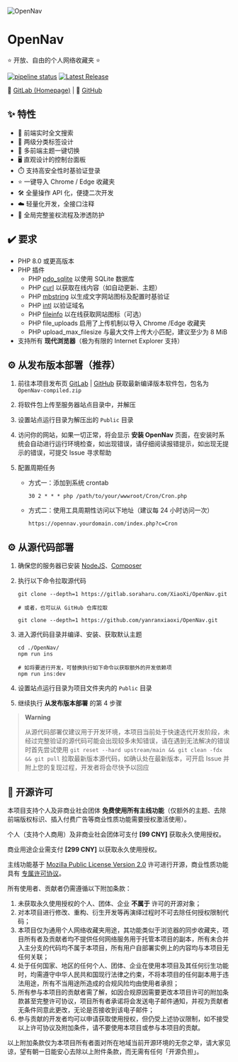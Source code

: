 ![OpenNav](https://socialify.api.soraharu.com/yanranxiaoxi/OpenNav/image?description=1&font=Inter&forks=1&language=1&logo=https%3A%2F%2Fraw.githubusercontent.com%2Fyanranxiaoxi%2FOpenNav%2Fmain%2FPublic%2Fassets%2Fimages%2Flogos%2Fopennav.png&name=1&owner=1&pattern=Diagonal%20Stripes&stargazers=1&theme=Light)

# OpenNav

⭐ 开放、自由的个人网络收藏夹 ⭐

[![pipeline status](https://gitlab.soraharu.com/XiaoXi/OpenNav/badges/main/pipeline.svg)](https://gitlab.soraharu.com/XiaoXi/OpenNav/-/commits/main) [![Latest Release](https://gitlab.soraharu.com/XiaoXi/OpenNav/-/badges/release.svg)](https://gitlab.soraharu.com/XiaoXi/OpenNav/-/releases)

🔗 [GitLab (Homepage)](https://gitlab.soraharu.com/XiaoXi/OpenNav) | 🔗 [GitHub](https://github.com/yanranxiaoxi/OpenNav)

## ✨ 特性

-   🔎 前端实时全文搜索
-   📁 两级分类标签设计
-   🌲 多前端主题一键切换
-   🖥️ 直观设计的控制台面板
-   ⏱️ 支持高安全性时基验证登录
-   ⭐ 一键导入 Chrome / Edge 收藏夹
-   🛠 全量操作 API 化，便捷二次开发
-   ☁️ 轻量化开发，全接口注释
-   🔐 全局完整鉴权流程及渗透防护

## ✔️ 要求

-   PHP 8.0 或更高版本
-   PHP 插件
    -   PHP [pdo_sqlite](https://www.php.net/manual/ref.pdo-sqlite.php) 以使用 SQLite 数据库
    -   PHP [curl](https://www.php.net/manual/book.curl.php) 以获取在线内容（如自动更新、主题）
    -   PHP [mbstring](https://www.php.net/manual/book.mbstring.php) 以生成文字网站图标及配置时基验证
    -   PHP [intl](https://www.php.net/manual/book.intl.php) 以验证域名
    -   PHP [fileinfo](https://www.php.net/manual/book.fileinfo.php) 以在线获取网站图标（可选）
    -   PHP file_uploads 启用了上传机制以导入 Chrome /Edge 收藏夹
    -   PHP upload_max_filesize 与最大文件上传大小匹配，建议至少为 8 MiB
-   支持所有 **现代浏览器**（极为有限的 Internet Explorer 支持）

## ⚙️ 从发布版本部署（推荐）

1. 前往本项目发布页 [GitLab](https://gitlab.soraharu.com/XiaoXi/OpenNav/-/releases) | [GitHub](https://github.com/yanranxiaoxi/OpenNav/releases) 获取最新编译版本软件包，包名为 `OpenNav-compiled.zip`
2. 将软件包上传至服务器站点目录中，并解压
3. 设置站点运行目录为解压出的 `Public` 目录
4. 访问你的网站，如果一切正常，将会显示 **安装 OpenNav** 页面，在安装时系统会自动进行运行环境检查，如出现错误，请仔细阅读报错提示，如出现无提示的错误，可提交 Issue 寻求帮助
5. 配置周期任务

    - 方式一：添加到系统 crontab

        ```
        30 2 * * * php /path/to/your/wwwroot/Cron/Cron.php
        ```

    - 方式二：使用工具周期性访问以下地址（建议每 24 小时访问一次）

        ```
        https://opennav.yourdomain.com/index.php?c=Cron
        ```

## ⚙️ 从源代码部署

1. 确保您的服务器已安装 [NodeJS](https://nodejs.org/)、[Composer](https://getcomposer.org/)
2. 执行以下命令拉取源代码

    ```shell
    git clone --depth=1 https://gitlab.soraharu.com/XiaoXi/OpenNav.git

    # 或者，也可以从 GitHub 仓库拉取

    git clone --depth=1 https://github.com/yanranxiaoxi/OpenNav.git
    ```

3. 进入源代码目录并编译、安装、获取默认主题

    ```shell
    cd ./OpenNav/
    npm run ins

    # 如将要进行开发，可替换执行如下命令以获取额外的开发依赖项
    npm run ins:dev
    ```

4. 设置站点运行目录为项目文件夹内的 `Public` 目录
5. 继续执行 **从发布版本部署** 的第 4 步骤

> **Warning**
>
> 从源代码部署仅建议用于开发环境，本项目当前处于快速迭代开发阶段，未经过完整验证的源代码可能会出现较多未知错误，请在遇到无法解决的错误时首先尝试使用 `git reset --hard upstream/main && git clean -fdx && git pull` 拉取最新版本源代码，如确认处在最新版本，可开启 Issue 并附上您的复现过程，开发者将会尽快予以回应

## 📜 开源许可

本项目支持个人及非商业社会团体 **免费使用所有主线功能**（仅额外的主题、去除前端版权标识、插入付费广告等商业性质功能需要授权激活使用）。

个人（支持个人商用）及非商业社会团体可支付 **[99 CNY]** 获取永久使用授权。

商业用途企业需支付 **[299 CNY]** 以获取永久使用授权。

主线功能基于 [Mozilla Public License Version 2.0](https://choosealicense.com/licenses/mpl-2.0/) 许可进行开源，商业性质功能具有 [专属许可协议](https://gitlab.soraharu.com/XiaoXi/OpenNav/-/blob/main/LICENSE#L381)。

所有使用者、贡献者仍需遵循以下附加条款：

1. 未获取永久使用授权的个人、团体、企业 **不属于** 许可的开源对象；
2. 对本项目进行修改、重构、衍生开发等再演绎过程时不可去除任何授权限制代码；
3. 本项目仅为通用个人网络收藏夹用途，其功能类似于浏览器的同步收藏夹，项目所有者及贡献者均不提供任何网络服务用于托管本项目的副本，所有未合并入主分支的代码均不属于本项目，所有用户自部署实例上的内容均与本项目无任何关联；
4. 处于任何国家、地区的任何个人、团体、企业在使用本项目及其任何衍生功能时，均需遵守中华人民共和国现行法律之约束，不将本项目的任何副本用于违法用途，所有不当用途所造成的合规风险均由使用者承担；
5. 所有参与本项目的贡献者需了解，如因合规原因需要更改本项目许可的附加条款甚至完整许可协议，项目所有者承诺将会发送电子邮件通知，并视为贡献者无条件同意此更改，无论是否接收到该电子邮件；
6. 参与贡献的开发者均可以申请获取使用授权，但仍受上述协议限制，如不接受以上许可协议及附加条件，请不要使用本项目或参与本项目的贡献。

以上附加条款仅为本项目所有者面对所在地域当前开源环境的无奈之举，请大家见谅，望有朝一日能安心去除以上附件条款，而无需有任何「开源负担」。
